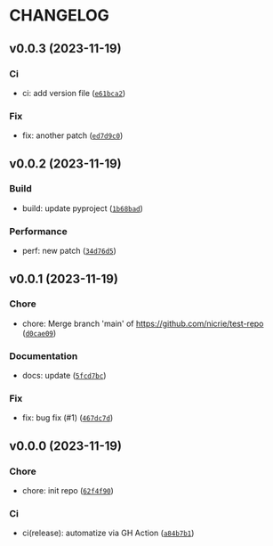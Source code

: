 # CHANGELOG



## v0.0.3 (2023-11-19)

### Ci

* ci: add version file ([`e61bca2`](https://github.com/nicrie/test-repo/commit/e61bca2f9062d2845624b0f0126cedef950e6250))

### Fix

* fix: another patch ([`ed7d9c0`](https://github.com/nicrie/test-repo/commit/ed7d9c0123929bac776662bab61b2f7ca62d9dab))


## v0.0.2 (2023-11-19)

### Build

* build: update pyproject ([`1b68bad`](https://github.com/nicrie/test-repo/commit/1b68bad46eb21c52bda7f681df0a2204d91df5e9))

### Performance

* perf: new patch ([`34d76d5`](https://github.com/nicrie/test-repo/commit/34d76d58271c29a640abe1876eecc275fb1bebab))


## v0.0.1 (2023-11-19)

### Chore

* chore: Merge branch &#39;main&#39; of https://github.com/nicrie/test-repo ([`d0cae09`](https://github.com/nicrie/test-repo/commit/d0cae09c89f23504df051fb1999c308bd01cf855))

### Documentation

* docs: update ([`5fcd7bc`](https://github.com/nicrie/test-repo/commit/5fcd7bc4504ff649387c62391870be1011fa8446))

### Fix

* fix: bug fix (#1) ([`467dc7d`](https://github.com/nicrie/test-repo/commit/467dc7da072f517422890ed93d4d40da9ec5cf82))


## v0.0.0 (2023-11-19)

### Chore

* chore: init repo ([`62f4f90`](https://github.com/nicrie/test-repo/commit/62f4f904a5bded9a8ec49a5b4ede6fb95069494d))

### Ci

* ci(release): automatize via GH Action ([`a84b7b1`](https://github.com/nicrie/test-repo/commit/a84b7b1ea9d841d6ac6122214c3646af1bb16afc))
